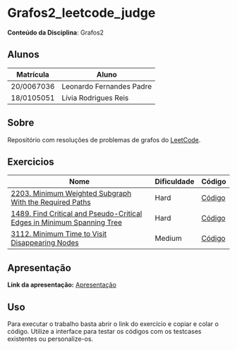 # Grafos2_leetcode_judge

**Conteúdo da Disciplina**: Grafos2<br>

## Alunos
|Matrícula | Aluno |
| -- | -- |
| 20/0067036  |  Leonardo Fernandes Padre |
| 18/0105051  |  Lívia Rodrigues Reis |

## Sobre 
Repositório com resoluções de problemas de grafos do [LeetCode](https://leetcode.com/).

## Exercicios
|Nome | Dificuldade | Código |
| -- | -- | -- |
| [2203. Minimum Weighted Subgraph With the Required Paths](https://leetcode.com/problems/minimum-weighted-subgraph-with-the-required-paths/description/) | Hard | [Código](./exercices/2203_hard/README.md) |
| [1489. Find Critical and Pseudo-Critical Edges in Minimum Spanning Tree](https://leetcode.com/problems/find-critical-and-pseudo-critical-edges-in-minimum-spanning-tree/description/) | Hard | [Código](./exercices/1489_hard/README.md) | 
| [3112. Minimum Time to Visit Disappearing Nodes](https://leetcode.com/problems/minimum-time-to-visit-disappearing-nodes/description/) | Medium | [Código](./exercices/3112_medium/README.md) |

## Apresentação
**Link da apresentação:** [Apresentação](https://youtu.be/RL1BTn8bEvU)

## Uso 
Para executar o trabalho basta abrir o link do exercício e copiar e colar o código. Utilize a interface para testar os códigos com os testcases existentes ou personalize-os.


